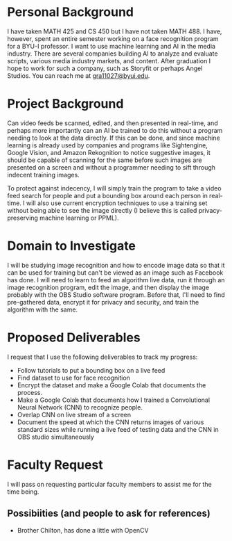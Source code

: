 # Personal Background

I have taken MATH 425 and CS 450 but I have not taken MATH 488. I have, however, spent an entire semester working on a face recognition program for a BYU-I professor. I want to use machine learning and AI in the media industry. There are several companies building AI to analyze and evaluate scripts, various media industry markets, and content. After graduation I hope to work for such a company, such as Storyfit or perhaps Angel Studios. You can reach me at gra11027@byui.edu.

# Project Background

Can video feeds be scanned, edited, and then presented in real-time, and perhaps more importantly can an AI be trained to do this without a program needing to look at the data directly. If this can be done, and since machine learning is already used by companies and programs like Sightengine, Google Vision, and Amazon Rekognition to notice suggestive images, it should be capable of scanning for the same before such images are presented on a screen and without a programmer needing to sift through indecent training images. 

To protect against indecency, I will simply train the program to take a video feed search for people and put a bounding box around each person in real-time. I will also use current encryption techniques to use a training set without being able to see the image directly (I believe this is called privacy-preserving machine learning or PPML).

# Domain to Investigate

I will be studying image recognition and how to encode image data so that it can be used for training but can't be viewed as an image such as Facebook has done. I will need to learn to feed an algorithm live data, run it through an image recognition program, edit the image, and then display the image probably with the OBS Studio software program. Before that, I'll need to find pre-gathered data, encrypt it for privacy and security, and train the algorithm with the same. 

# Proposed Deliverables

I request that I use the following deliverables to track my progress:
- Follow tutorials to put a bounding box on a live feed
- Find dataset to use for face recognition
- Encrypt the dataset and make a Google Colab that documents the process.
- Make a Google Colab that documents how I trained a Convolutional Neural Network (CNN) to recognize people.
- Overlap CNN on live stream of a screen
- Document the speed at which the CNN returns images of various standard sizes while running a live feed of testing data and the CNN in OBS studio simultaneously

# Faculty Request

I will pass on requesting particular faculty members to assist me for the time being.

## Possibiities (and people to ask for references)
- Brother Chilton, has done a little with OpenCV
